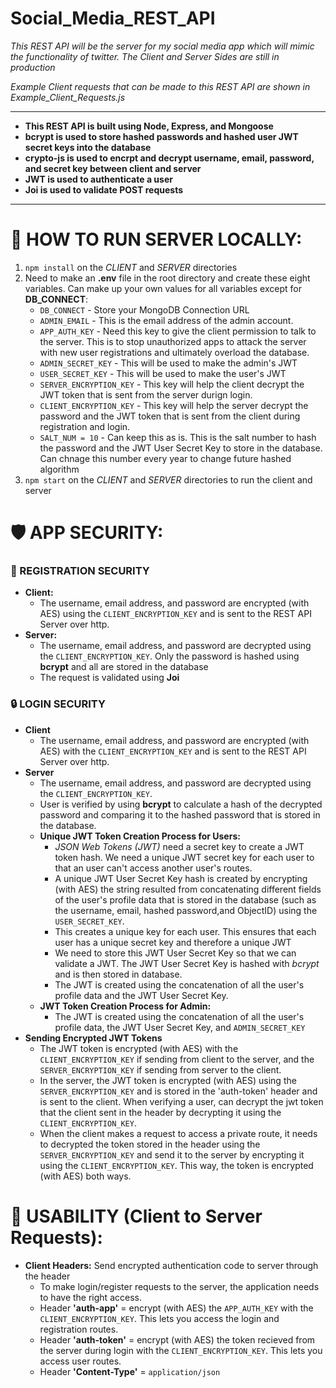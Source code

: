 # Social_Media_REST_API

*This REST API will be the server for my social media app which will mimic the functionality of twitter. The Client and Server Sides are still in production*

*Example Client requests that can be made to this REST API are shown in Example_Client_Requests.js*

----------------------

* **This REST API is built using Node, Express, and Mongoose** 
* **bcrypt is used to store hashed passwords and hashed user JWT secret keys into the database**
* **crypto-js is used to encrpt and decrypt username, email, password, and secret key between client and server**
* **JWT is used to authenticate a user**
* **Joi is used to validate POST requests**

----------------------

# 🏡 HOW TO RUN SERVER LOCALLY:
1) `npm install` on the *CLIENT* and *SERVER* directories
2) Need to make an **.env** file in the root directory and create these eight variables. Can make up your own values for all variables except for **DB_CONNECT**: 
   * `DB_CONNECT`  - Store your MongoDB Connection URL
   * `ADMIN_EMAIL` - This is the email address of the admin account.
   * `APP_AUTH_KEY` - Need this key to give the client permission to talk to the server. This is to stop unauthorized apps to attack the server with new user registrations and ultimately overload the database.
   * `ADMIN_SECRET_KEY` - This will be used to make the admin's JWT
   * `USER_SECRET_KEY`  - This will be used to make the user's JWT
   * `SERVER_ENCRYPTION_KEY`   - This key will help the client decrypt the JWT token that is sent from the server durign login.
   * `CLIENT_ENCRYPTION_KEY`   - This key will help the server decrypt the password and the JWT token that is sent from the client during registration and login.
   * `SALT_NUM = 10`    - Can keep this as is. This is the salt number to hash the password and the JWT User Secret Key to store in the database. Can chnage this number every year to change future hashed algorithm
3) `npm start` on the *CLIENT* and *SERVER* directories to run the client and server 

# 🛡️ APP SECURITY:
### 🔑 REGISTRATION SECURITY
* **Client:** 
  * The username, email address, and password are encrypted (with AES) using the `CLIENT_ENCRYPTION_KEY` and is sent to the REST API Server over http. 
* **Server:** 
  * The username, email address, and password are decrypted using the `CLIENT_ENCRYPTION_KEY`. Only the password is hashed using **bcrypt** and all are stored in the database
  * The request is validated using **Joi**

### 🔒 LOGIN SECURITY
* **Client**
  * The username, email address, and password are encrypted (with AES) with the `CLIENT_ENCRYPTION_KEY` and is sent to the REST API Server over http. 
* **Server**
  * The username, email address, and password are decrypted using the `CLIENT_ENCRYPTION_KEY`.
  * User is verified by using **bcrypt** to calculate a hash of the decrypted password and comparing it to the hashed password that is stored in the database. 
  * **Unique JWT Token Creation Process for Users:**
    * *JSON Web Tokens (JWT)* need a secret key to create a JWT token hash. We need a unique JWT secret key for each user to that an user can't access another user's routes.
    * A unique JWT User Secret Key hash is created by encrypting (with AES) the string resulted from concatenating different fields of the user's profile data that is stored in the database (such as the username, email, hashed password,and ObjectID) using the `USER_SECRET_KEY`.
    * This creates a unique key for each user. This ensures that each user has a unique secret key and therefore a unique JWT
    * We need to store this JWT User Secret Key so that we can validate a JWT. The JWT User Secret Key is hashed with *bcrypt* and is then stored in database.
    * The JWT is created using the concatenation of all the user's profile data and the JWT User Secret Key.
  * **JWT Token Creation Process for Admin:**
    * The JWT is created using the concatenation of all the user's profile data, the JWT User Secret Key, and `ADMIN_SECRET_KEY`
* **Sending Encrypted JWT Tokens**
  * The JWT token is encrypted (with AES) with the `CLIENT_ENCRYPTION_KEY` if sending from client to the server, and the `SERVER_ENCRYPTION_KEY` if sending from server to the client.
  * In the server, the JWT token is encrypted (with AES) using the `SERVER_ENCRYPTION_KEY` and is stored in the 'auth-token' header and is sent to the client. When verifying a user, can decrypt the jwt token that the client sent in the header by decrypting it using the `CLIENT_ENCRYPTION_KEY`. 
  * When the client makes a request to access a private route, it needs to decrypted the token stored in the header using the `SERVER_ENCRYPTION_KEY` and send it to the server by encrypting it using the `CLIENT_ENCRYPTION_KEY`. This way, the token is encrypted (with AES) both ways.

# 📐 USABILITY (Client to Server Requests):
* **Client Headers:** Send encrypted authentication code to server through the header
  * To make login/register requests to the server, the application needs to have the right access. 
  * Header **'auth-app'** = encrypt (with AES) the `APP_AUTH_KEY` with the `CLIENT_ENCRYPTION_KEY`. This lets you access the login and registration routes.
  * Header **'auth-token'** = encrypt (with AES) the token recieved from the server during login with the `CLIENT_ENCRYPTION_KEY`. This lets you access user routes.
  * Header **'Content-Type'** = `application/json`


  
  


